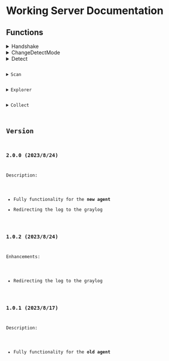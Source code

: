 # Working Server Documentation

## Functions
<details>
<summary>Handshake</summary>

| Direction      | TaskName            | Format           | Msg e.g.                                                                                                                                                                                | Note |
| -------------- | ------------------- | ---------------- | --------------------------------------------------------------------------------------------------------------------------------------------------------------------------------------- | ---- |
| Agent → Server | GiveInfo            | AgentInfo        | <nobr><details><summary>AgentInfo</summary> x64\|Windows 10 Home\|DESKTOP\-LD2C4NP\|SYSTEM\|3\.4\.2\.0,1988,1989\|20230815110126\|569a2191ae414802a5a72bc0b8e0bd1e\|0 </details></nobr> |      |
| Server → Agent | OpenCheckThread     | AgentID          | <nobr><details><summary>AgentID</summary> 6b75775ef8854658a595286f6f051399 </details></nobr>                                                                                            |      |
| Agent → Server | GiveDetectInfoFirst | process\|network | 0\|0                                                                                                                                                                                    |      |
| Server → Agent | UpdateDetectMode    | process\|network | 0\|0                                                                                                                                                                                    |      |
| Agent → Server | GiveDetectInfo      | process\|network | 0\|0                                                                                                                                                                                    |      |
| Server → Agent | CheckConnect        | \(Heartbeat\)    | 0\|0                                                                                                                                                                                    |      |

</details>

<details>

<summary>ChangeDetectMode</summary>

| Direction      	| TaskName         	| Format           	| Msg e.g. 	| Note 	|
|----------------	|------------------	|------------------	|----------	|------	|
| User → Server  	| ChangeDetectMode 	| process\|network 	| 0\|0     	|      	|
| Server → Agent 	| UpdateDetectMode 	| process\|network 	| 0\|0     	|      	|
| Agent → Server 	| GiveDetectInfo   	| process\|network 	| 0\|0     	|      	|

</details>

<details>

<summary>Detect</summary>

| Direction      | TaskName              | Format                                      | Msg e.g.                                                                                                                          | Note                                                        |
| -------------- | --------------------- | ------------------------------------------- | --------------------------------------------------------------------------------------------------------------------------------- | ----------------------------------------------------------- |
| Agent → Server | GiveDetectNetwork     | <nobr>\{struct MemoryNetworkDetect\}</nobr> | <nobr><details><summary>MemoryNetworkDetect</summary> 104984\|13.107.42.16:443\|1690922105\|1690080351\|0\|52365</details></nobr> |                                                             |
| Server → Agent | DataRight             |                                             |                                                                                                                                   |                                                             |
| Agent → Server | GiveDetectProcessFrag | <nobr>\(detect data fragment\)</nobr>       |                                                                                                                                   | <nobr>Split into multiple fragments if it's too long</nobr> |
| Server → Agent | DataRight             |                                             |                                                                                                                                   |                                                             |
| Agent → Server | GiveDetectProcess     | <nobr>\{struct Memory\}</nobr>              | <nobr><details><summary>Memory</summary></details></nobr>                                                                         | <nobr>Single or the last one</nobr>                         |
| Server → Agent | DataRight             |                                             |                                                                                                                                   |                                                             |
| Server → Agent | DataRight             |                                             |                                                                                                                                   |                                                             |

<blockquote>
<details><summary><em>MemoryNetworkDetect</em></summary>
    ProcessId <code>int</code><br>
    Address <code>string</code><br>
    Timestamp <code>int</code><br>
    ProcessCreateTime <code>int</code><br>
    ConnectionINorOUT <code>bool</code><br>
    AgentPort <code>int 
</details>
</blockquote>

<blockquote>
<details><summary><em>Memory</em></summary>
    ProcessName <code>string</code><br>
    ProcessCreateTime <code>int</code><br>
    DynamicCommand <code>string</code><br>
    ProcessMD5 <code>string</code><br>
    ProcessPath <code>string </code><br>
    ParentProcessId <code>int </code><br>
    ParentProcessName <code>string</code><br>
    ParentProcessPath <code>string</code><br>
    DigitalSign <code>string</code><br>
    ProcessId <code>int</code><br>
    InjectActive <code>string</code><br>
    ProcessBeInjected <code>int</code><br>
    Boot <code>string</code><br>
    Hide <code>string</code><br>
    ImportOtherDLL <code>string</code><br>
    Hook <code>string</code><br>
    ProcessConnectIP <code>string</code><br>
    RiskLevel <code>int</code><br>
    Mode <code>string</code>
</details>
</blockquote>

</details>

<details>

<summary>Scan</summary>



</details>

<details>

<summary>Explorer</summary>



</details>

<details>

<summary>Collect</summary>



</details>

## Version

### 2.0.0 (2023/8/24)
Description:
- Fully functionality for the **new agent**
- Redirecting the log to the graylog

### 1.0.2 (2023/8/24)
Enhancements:
- Redirecting the log to the graylog

### 1.0.1 (2023/8/17)
Description:
- Fully functionality for the **old agent**